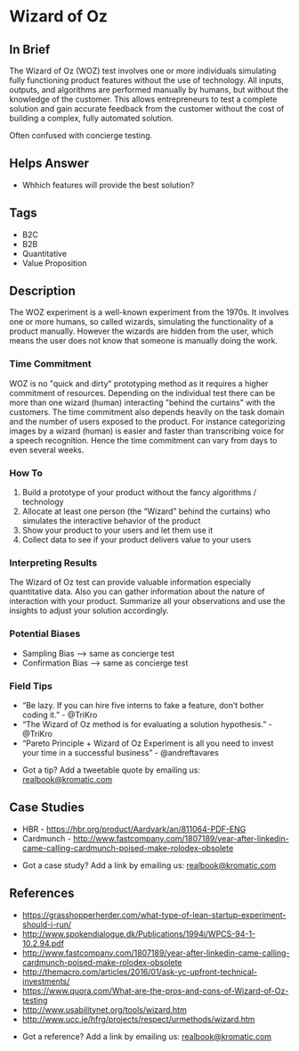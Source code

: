 # Wizard of Oz

## In Brief

The Wizard of Oz (WOZ) test involves one or more individuals simulating fully functioning product features without the use of technology. All inputs, outputs, and algorithms are performed manually by humans, but without the knowledge of the customer. This allows entrepreneurs to test a complete solution and gain accurate feedback from the customer without the cost of building a complex, fully automated solution.

Often confused with concierge testing.

## Helps Answer
- Whhich features will provide the best solution?

## Tags
- B2C
- B2B
- Quantitative
- Value Proposition

## Description
The WOZ experiment is a well-known experiment from the 1970s. It involves one or more humans, so called wizards, simulating the functionality of a product manually. However the wizards are hidden from the user, which means the user does not know that someone is manually doing the work.

### Time Commitment
WOZ is no "quick and dirty" prototyping method as it requires a higher commitment of resources. Depending on the individual test there can be more than one wizard (human) interacting "behind the curtains" with the customers. The time commitment also depends heavily on the task domain and the number of users exposed to the product. For instance categorizing images by a wizard (human) is easier and faster than transcribing voice for a speech recognition. Hence the time commitment can vary from days to even several weeks. 

### How To
1. Build a prototype of your product without the fancy algorithms / technology
2. Allocate at least one person (the “Wizard” behind the curtains) who simulates the interactive behavior of the product
3. Show your product to your users and let them use it
4. Collect data to see if your product delivers value to your users

### Interpreting Results
The Wizard of Oz test can provide valuable information especially quantitative data. Also you can gather information about the nature of interaction with your product.  Summarize all your observations and use the insights to adjust your solution accordingly.

### Potential Biases
- Sampling Bias --> same as concierge test
- Confirmation Bias --> same as concierge test

### Field Tips
- “Be lazy. If you can hire five interns to fake a feature, don’t bother coding it.” - @TriKro
- “The Wizard of Oz method is for evaluating a solution hypothesis.” - @TriKro
- “Pareto Principle + Wizard of Oz Experiment is all you need to invest your time in a successful business” - @andreftavares
* Got a tip? Add a tweetable quote by emailing us: [realbook@kromatic.com](mailto:realbook@kromatic.com)

## Case Studies
- HBR - https://hbr.org/product/Aardvark/an/811064-PDF-ENG
- Cardmunch - http://www.fastcompany.com/1807189/year-after-linkedin-came-calling-cardmunch-poised-make-rolodex-obsolete
* Got a case study? Add a link by emailing us: [realbook@kromatic.com](mailto:realbook@kromatic.com) 

## References
- https://grasshopperherder.com/what-type-of-lean-startup-experiment-should-i-run/
- http://www.spokendialogue.dk/Publications/1994i/WPCS-94-1-10.2.94.pdf
- http://www.fastcompany.com/1807189/year-after-linkedin-came-calling-cardmunch-poised-make-rolodex-obsolete
- http://themacro.com/articles/2016/01/ask-yc-upfront-technical-investments/
- https://www.quora.com/What-are-the-pros-and-cons-of-Wizard-of-Oz-testing
- http://www.usabilitynet.org/tools/wizard.htm
- http://www.ucc.ie/hfrg/projects/respect/urmethods/wizard.htm
* Got a reference? Add a link by emailing us: [realbook@kromatic.com](realbook@kromatic.com)